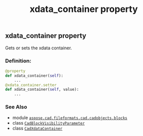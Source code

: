 ﻿---
title: xdata_container property
second_title: Aspose.CAD for Python via .NET API References
description: 
type: docs
weight: 270
url: /python-net/aspose.cad.fileformats.cad.cadobjects.blocks/cadblockvisibilityparameter/xdata_container/
is_root: false
---

## xdata_container property


Gets or sets the xdata container.
### Definition:
```python
@property
def xdata_container(self):
    ...
@xdata_container.setter
def xdata_container(self, value):
    ...
```

### See Also
* module [`aspose.cad.fileformats.cad.cadobjects.blocks`](../../)
* class [`CadBlockVisibilityParameter`](/cad/python-net/aspose.cad.fileformats.cad.cadobjects.blocks/cadblockvisibilityparameter)
* class [`CadXdataContainer`](/cad/python-net/aspose.cad.fileformats.cad.cadobjects/cadxdatacontainer)
